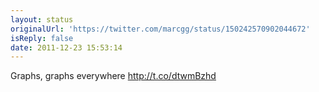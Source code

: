 ```yaml
---
layout: status
originalUrl: 'https://twitter.com/marcgg/status/150242570902044672'
isReply: false
date: 2011-12-23 15:53:14
---
```


Graphs, graphs everywhere  http://t.co/dtwmBzhd
